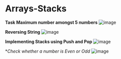 # Arrays-Stacks
**Task Maximum number amongst 5 numbers**
![image](https://github.com/user-attachments/assets/4d5e3a89-e293-4c22-b9d3-1650541b0bcd)

**Reversing String**
![image](https://github.com/user-attachments/assets/4fe1fd11-d42a-4250-98c4-7fa6c9bde76e)

**Implementing Stacks using Push and Pop**
![image](https://github.com/user-attachments/assets/d626a556-ea73-4e1d-a39e-16f0b299b83b)

**Check whether a number is Even or Odd*
![image](https://github.com/user-attachments/assets/a2211381-0609-4f6f-87b5-b6a28b138e7e)
